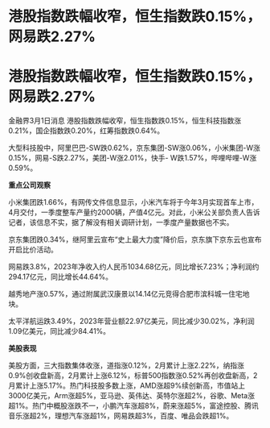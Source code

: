 # 港股指数跌幅收窄，恒生指数跌0.15%，网易跌2.27%

# 港股指数跌幅收窄，恒生指数跌0.15%，网易跌2.27%

金融界3月1日消息 港股指数跌幅收窄，恒生指数跌0.15%，恒生科技指数涨0.21%，国企指数跌0.20%，红筹指数跌0.64%。

大型科技股中，阿里巴巴-SW跌0.62%，京东集团-SW涨0.06%，小米集团-W涨0.15%，网易-S跌2.27%，美团-W涨2.01%，快手-
W跌1.57%，哔哩哔哩-W涨0.59%。

**重点公司观察**

小米集团跌1.66%，有网传文件信息显示，小米汽车将于今年3月实现首车上市，4月交付，一季度整车产量约2000辆，产值4亿元。对此，小米公关部负责人告诉记者，该信息不实，据了解没有相关调研计划，一季度产量数据也不实。

京东集团跌0.34%，继阿里云宣布“史上最大力度”降价后，京东旗下京东云也宣布开启比价活动。

网易跌3.8%，2023年净收入约人民币1034.68亿元，同比增长7.23%；净利润约294.17亿元，同比增长44.64%。

越秀地产涨0.57%，通过附属武汉康景以14.14亿元竞得合肥市滨科城一住宅地块。

太平洋航运跌3.49%，2023年营业额22.97亿美元，同比减少30.02%，净利润1.09亿美元，同比减少84.41%。

**美股表现**

美股方面，三大指数集体收涨，道指涨0.12%，2月累计上涨2.22%，纳指涨0.9%创收盘新高，2月累计上涨6.12%，标普500指数涨0.52%再创收盘新高，2月累计上涨5.17%。热门科技股多数上涨，AMD涨超9%续创新高，市值站上3000亿美元，Arm涨超5%，亚马逊、英伟达、英特尔涨超2%，谷歌、Meta涨超1%。热门中概股涨跌不一，小鹏汽车涨超8%，蔚来涨超5%，富途控股、腾讯音乐涨超2%，理想汽车涨超1%，网易跌超3%，百度、唯品会跌超1%。

